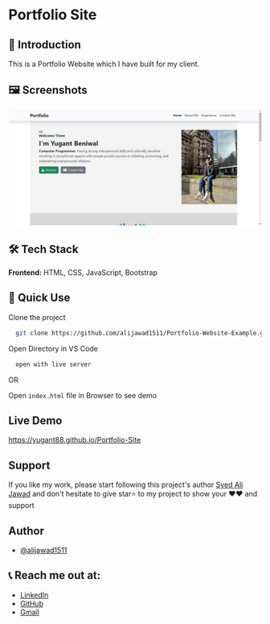 # Portfolio Site

## 📖 Introduction
This is a Portfolio Website which I have built for my client.

## 🖼️ Screenshots

<img src="https://github.com/alijawad1511/Portfolio-Website-Example/blob/master/img/Screenshot.jpg" width="900" />



## 🛠️ Tech Stack

**Frontend:** HTML, CSS, JavaScript, Bootstrap



## 📝 Quick Use

Clone the project

```bash
  git clone https://github.com/alijawad1511/Portfolio-Website-Example.git
```

Open Directory in VS Code

```bash
  open with live server
```
OR

Open `index.html` file in Browser to see demo



## Live Demo
https://yugant88.github.io/Portfolio-Site



## Support

If you like my work, please start following this project's author [Syed Ali Jawad](https://github.com/alijawad1511) and don't hesitate to give star⭐ to my project to show your ❤️❤️ and support


## Author
- [@alijawad1511](https://github.com/alijawad1511)


## 📞 Reach me out at:

- [LinkedIn](https://www.linkedin.com/in/alijawad1511)
- [GitHub](https://github.com/alijawad1511)
- [Gmail](mailto:jawad.bukhari1511@gmail.com)
